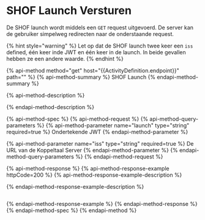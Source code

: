 # SHOF Launch Versturen

De SHOF launch wordt middels een `GET` request uitgevoerd. De server kan de  gebruiker simpelweg redirecten naar de onderstaande request.

{% hint style="warning" %}
Let op dat de SHOF launch twee keer een  `iss`  defined, één keer inde JWT en één keer in de launch. In beide gevallen hebben ze een andere waarde.
{% endhint %}

{% api-method method="get" host="{{ActivityDefinition.endpoint}}" path="" %}
{% api-method-summary %}
SHOF Launch 
{% endapi-method-summary %}

{% api-method-description %}

{% endapi-method-description %}

{% api-method-spec %}
{% api-method-request %}
{% api-method-query-parameters %}
{% api-method-parameter name="launch" type="string" required=true %}
Ondertekende  JWT
{% endapi-method-parameter %}

{% api-method-parameter name="iss" type="string" required=true %}
De URL van de Koppeltaal Server
{% endapi-method-parameter %}
{% endapi-method-query-parameters %}
{% endapi-method-request %}

{% api-method-response %}
{% api-method-response-example httpCode=200 %}
{% api-method-response-example-description %}

{% endapi-method-response-example-description %}

```

```
{% endapi-method-response-example %}
{% endapi-method-response %}
{% endapi-method-spec %}
{% endapi-method %}

